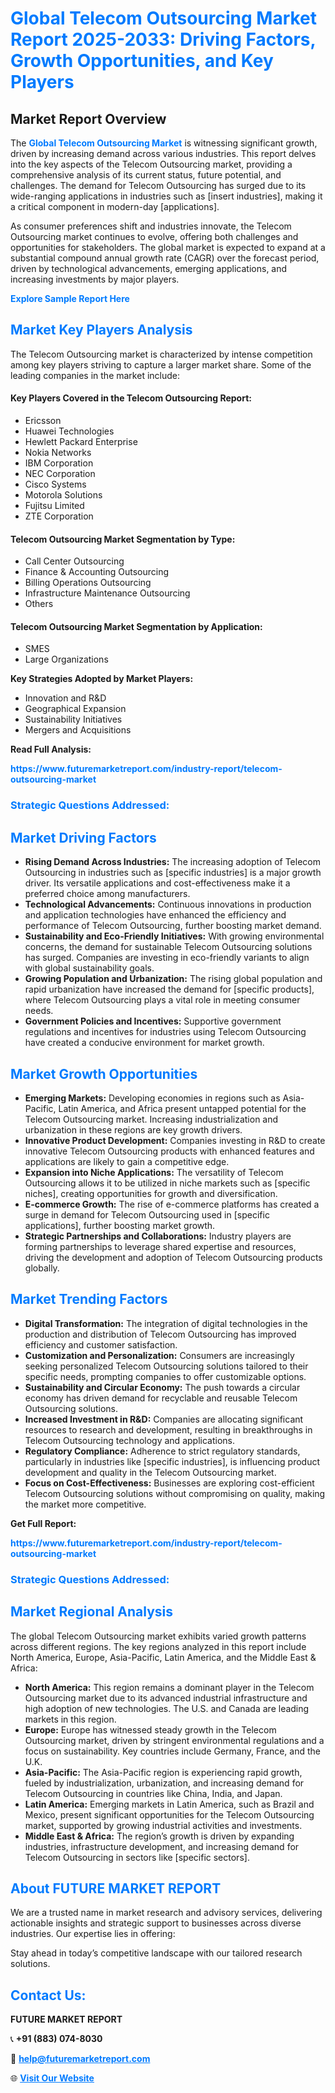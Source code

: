 <h1 style="color: #007BFF;">Global Telecom Outsourcing Market Report 2025-2033: Driving Factors, Growth Opportunities, and Key Players</h1>

<section id="overview">
<h2>Market Report Overview</h2>
<p>The <a href="https://www.futuremarketreport.com/industry-report/telecom-outsourcing-market" style="color: #007BFF; text-decoration: none;"><strong>Global Telecom Outsourcing Market</strong></a> is witnessing significant growth, driven by increasing demand across various industries. This report delves into the key aspects of the Telecom Outsourcing market, providing a comprehensive analysis of its current status, future potential, and challenges. The demand for Telecom Outsourcing has surged due to its wide-ranging applications in industries such as [insert industries], making it a critical component in modern-day [applications].</p>
<p>As consumer preferences shift and industries innovate, the Telecom Outsourcing market continues to evolve, offering both challenges and opportunities for stakeholders. The global market is expected to expand at a substantial compound annual growth rate (CAGR) over the forecast period, driven by technological advancements, emerging applications, and increasing investments by major players.</p>
</section>

<section id="overview">
<p><a href="https://www.futuremarketreport.com/request-sample/reportId=100917" style="color: #007BFF; text-decoration: none;"><strong>Explore Sample Report Here</strong></a></p>
</section>

<section id="key-players">
<h2 style="color: #007BFF;">Market Key Players Analysis</h2>
<p>The Telecom Outsourcing market is characterized by intense competition among key players striving to capture a larger market share. Some of the leading companies in the market include:</p>
<h4>Key Players Covered in the Telecom Outsourcing Report:</h4>
<ul><li>Ericsson</li><li>Huawei Technologies</li><li>Hewlett Packard Enterprise</li><li>Nokia Networks</li><li>IBM Corporation</li><li>NEC Corporation</li><li>Cisco Systems</li><li>Motorola Solutions</li><li>Fujitsu Limited</li><li>ZTE Corporation</li></ul>
<h4>Telecom Outsourcing Market Segmentation by Type:</h4>
<ul><li>Call Center Outsourcing</li><li>Finance &amp; Accounting Outsourcing</li><li>Billing Operations Outsourcing</li><li>Infrastructure Maintenance Outsourcing</li><li>Others</li></ul>

<h4>Telecom Outsourcing Market Segmentation by Application:</h4>
<ul><li>SMES</li><li>Large Organizations</li></ul>
<p><strong>Key Strategies Adopted by Market Players:</strong></p>
<ul>
<li>Innovation and R&D</li>
<li>Geographical Expansion</li>
<li>Sustainability Initiatives</li>
<li>Mergers and Acquisitions</li>
</ul>
</section>

<section>
<p><strong>Read Full Analysis: </strong></p><a href="https://www.futuremarketreport.com/industry-report/telecom-outsourcing-market" style="color: #007BFF; text-decoration: none;"><strong>https://www.futuremarketreport.com/industry-report/telecom-outsourcing-market</strong></a>
<h3 style="color: #007BFF;">Strategic Questions Addressed:</h3>
</section>

<section id="driving-factors">
<h2 style="color: #007BFF;">Market Driving Factors</h2>
<ul>
<li><strong>Rising Demand Across Industries:</strong> The increasing adoption of Telecom Outsourcing in industries such as [specific industries] is a major growth driver. Its versatile applications and cost-effectiveness make it a preferred choice among manufacturers.</li>
<li><strong>Technological Advancements:</strong> Continuous innovations in production and application technologies have enhanced the efficiency and performance of Telecom Outsourcing, further boosting market demand.</li>
<li><strong>Sustainability and Eco-Friendly Initiatives:</strong> With growing environmental concerns, the demand for sustainable Telecom Outsourcing solutions has surged. Companies are investing in eco-friendly variants to align with global sustainability goals.</li>
<li><strong>Growing Population and Urbanization:</strong> The rising global population and rapid urbanization have increased the demand for [specific products], where Telecom Outsourcing plays a vital role in meeting consumer needs.</li>
<li><strong>Government Policies and Incentives:</strong> Supportive government regulations and incentives for industries using Telecom Outsourcing have created a conducive environment for market growth.</li>
</ul>
</section>

<section id="growth-opportunities">
<h2 style="color: #007BFF;">Market Growth Opportunities</h2>
<ul>
<li><strong>Emerging Markets:</strong> Developing economies in regions such as Asia-Pacific, Latin America, and Africa present untapped potential for the Telecom Outsourcing market. Increasing industrialization and urbanization in these regions are key growth drivers.</li>
<li><strong>Innovative Product Development:</strong> Companies investing in R&D to create innovative Telecom Outsourcing products with enhanced features and applications are likely to gain a competitive edge.</li>
<li><strong>Expansion into Niche Applications:</strong> The versatility of Telecom Outsourcing allows it to be utilized in niche markets such as [specific niches], creating opportunities for growth and diversification.</li>
<li><strong>E-commerce Growth:</strong> The rise of e-commerce platforms has created a surge in demand for Telecom Outsourcing used in [specific applications], further boosting market growth.</li>
<li><strong>Strategic Partnerships and Collaborations:</strong> Industry players are forming partnerships to leverage shared expertise and resources, driving the development and adoption of Telecom Outsourcing products globally.</li>
</ul>
</section>

<section id="trending-factors">
<h2 style="color: #007BFF;">Market Trending Factors</h2>
<ul>
<li><strong>Digital Transformation:</strong> The integration of digital technologies in the production and distribution of Telecom Outsourcing has improved efficiency and customer satisfaction.</li>
<li><strong>Customization and Personalization:</strong> Consumers are increasingly seeking personalized Telecom Outsourcing solutions tailored to their specific needs, prompting companies to offer customizable options.</li>
<li><strong>Sustainability and Circular Economy:</strong> The push towards a circular economy has driven demand for recyclable and reusable Telecom Outsourcing solutions.</li>
<li><strong>Increased Investment in R&D:</strong> Companies are allocating significant resources to research and development, resulting in breakthroughs in Telecom Outsourcing technology and applications.</li>
<li><strong>Regulatory Compliance:</strong> Adherence to strict regulatory standards, particularly in industries like [specific industries], is influencing product development and quality in the Telecom Outsourcing market.</li>
<li><strong>Focus on Cost-Effectiveness:</strong> Businesses are exploring cost-efficient Telecom Outsourcing solutions without compromising on quality, making the market more competitive.</li>
</ul>
</section>

<section>
<p><strong>Get Full Report: </strong></p><a href="https://www.futuremarketreport.com/industry-report/telecom-outsourcing-market" style="color: #007BFF; text-decoration: none;"><strong>https://www.futuremarketreport.com/industry-report/telecom-outsourcing-market</strong></a>
<h3 style="color: #007BFF;">Strategic Questions Addressed:</h3>
</section>


<section id="regional-analysis">
<h2 style="color: #007BFF;">Market Regional Analysis</h2>
<p>The global Telecom Outsourcing market exhibits varied growth patterns across different regions. The key regions analyzed in this report include North America, Europe, Asia-Pacific, Latin America, and the Middle East & Africa:</p>
<ul>
<li><strong>North America:</strong> This region remains a dominant player in the Telecom Outsourcing market due to its advanced industrial infrastructure and high adoption of new technologies. The U.S. and Canada are leading markets in this region.</li>
<li><strong>Europe:</strong> Europe has witnessed steady growth in the Telecom Outsourcing market, driven by stringent environmental regulations and a focus on sustainability. Key countries include Germany, France, and the U.K.</li>
<li><strong>Asia-Pacific:</strong> The Asia-Pacific region is experiencing rapid growth, fueled by industrialization, urbanization, and increasing demand for Telecom Outsourcing in countries like China, India, and Japan.</li>
<li><strong>Latin America:</strong> Emerging markets in Latin America, such as Brazil and Mexico, present significant opportunities for the Telecom Outsourcing market, supported by growing industrial activities and investments.</li>
<li><strong>Middle East & Africa:</strong> The region’s growth is driven by expanding industries, infrastructure development, and increasing demand for Telecom Outsourcing in sectors like [specific sectors].</li>
</ul>
</section>

<footer>
<h2 style="color: #007BFF;">About FUTURE MARKET REPORT</h2>
<p>We are a trusted name in market research and advisory services, delivering actionable insights and strategic support to businesses across diverse industries. Our expertise lies in offering:</p>

<p>Stay ahead in today’s competitive landscape with our tailored research solutions.</p>

<h2 style="color: #007BFF;">Contact Us:</h2>
<p><strong>FUTURE MARKET REPORT</strong></p>
<p>📞 <strong>+91 (883) 074-8030</strong></p>
<p>📧 <strong><a href="mailto:help@futuremarketreport.com" style="color: #007BFF;">help@futuremarketreport.com</a></strong></p>
<p>🌐 <strong><a href="https://www.futuremarketreport.com/" style="color: #007BFF;">Visit Our Website</a></strong></p>
</footer>